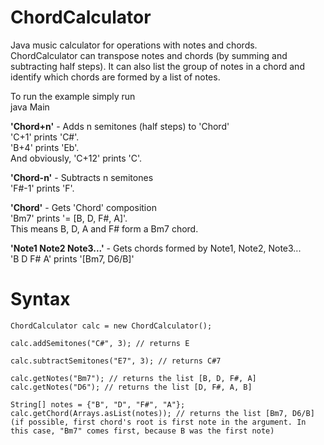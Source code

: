 # ChordCalculator
Java music calculator for operations with notes and chords.  
ChordCalculator can transpose notes and chords (by summing and subtracting half steps). It can also list the group of notes in a chord and identify which chords are formed by a list of notes.

To run the example simply run  
java Main

**'Chord+n'** - Adds n semitones (half steps) to 'Chord'   
'C+1' prints 'C#'.  
'B+4' prints 'Eb'.  
And obviously, 'C+12' prints 'C'.

**'Chord-n'** - Subtracts n semitones  
'F#-1' prints 'F'. 

**'Chord'** - Gets 'Chord' composition  
'Bm7' prints '= [B, D, F#, A]'.  
This means B, D, A and F# form a Bm7 chord.

**'Note1 Note2 Note3...'** - Gets chords formed by Note1, Note2, Note3...  
'B D F# A' prints '[Bm7, D6/B]'


# Syntax

```
ChordCalculator calc = new ChordCalculator();  

calc.addSemitones("C#", 3); // returns E  

calc.subtractSemitones("E7", 3); // returns C#7  

calc.getNotes("Bm7"); // returns the list [B, D, F#, A]
calc.getNotes("D6"); // returns the list [D, F#, A, B]  

String[] notes = {"B", "D", "F#", "A"};  
calc.getChord(Arrays.asList(notes)); // returns the list [Bm7, D6/B] (if possible, first chord's root is first note in the argument. In this case, "Bm7" comes first, because B was the first note)
```
